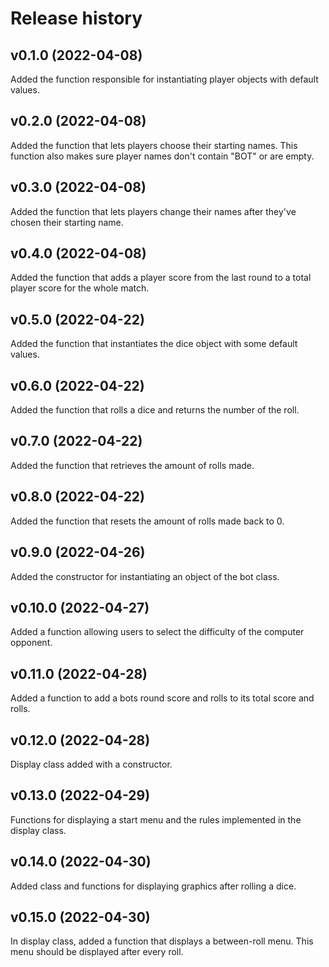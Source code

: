Release history
========================

v0.1.0 (2022-04-08)
------------------------
Added the function responsible for instantiating player objects
with default values.

v0.2.0 (2022-04-08)
------------------------
Added the function that lets players choose their starting names.
This function also makes sure player names don't contain "BOT" or are empty.

v0.3.0 (2022-04-08)
------------------------
Added the function that lets players change their names after they've
chosen their starting name.

v0.4.0 (2022-04-08)
------------------------
Added the function that adds a player score from the last round to
a total player score for the whole match.

v0.5.0 (2022-04-22)
------------------------
Added the function that instantiates the dice object with some
default values.

v0.6.0 (2022-04-22)
------------------------
Added the function that rolls a dice and returns the number of the roll.

v0.7.0 (2022-04-22)
------------------------
Added the function that retrieves the amount of rolls made.

v0.8.0 (2022-04-22)
------------------------
Added the function that resets the amount of rolls made back to 0.

v0.9.0 (2022-04-26)
------------------------
Added the constructor for instantiating an object of the bot class.

v0.10.0 (2022-04-27)
------------------------
Added a function allowing users to select the difficulty of the computer
opponent.

v0.11.0 (2022-04-28)
-----------------------
Added a function to add a bots round score and rolls to its total score
and rolls.

v0.12.0 (2022-04-28)
-----------------------
Display class added with a constructor.

v0.13.0 (2022-04-29)
-----------------------
Functions for displaying a start menu and the rules implemented in the
display class.

v0.14.0 (2022-04-30)
-----------------------
Added class and functions for displaying graphics after rolling a dice.

v0.15.0 (2022-04-30)
-----------------------
In display class, added a function that displays a between-roll menu.
This menu should be displayed after every roll.
